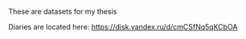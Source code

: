 These are datasets for my thesis 

Diaries are located here: https://disk.yandex.ru/d/cmCSfNq5qKCbOA 
